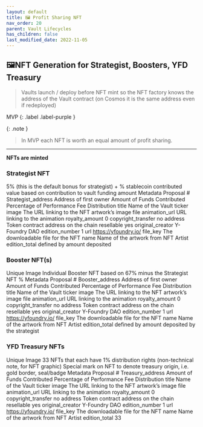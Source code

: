 ```yaml
---
layout: default
title: 🖼️ Profit Sharing NFT
nav_order: 20
parent: Vault Lifecycles
has_children: false
last_modified_date: 2022-11-05
---
```


## 🖼️NFT Generation for Strategist, Boosters, YFD Treasury

> Vaults launch / deploy before NFT mint so the NFT factory knows the address of the  Vault contract (on Cosmos it is the same address even if redeployed)

MVP
{: .label .label-purple }

{: .note }
> In MVP each NFT is worth an equal amount of profit sharing. 

***

__NFTs are minted__

### Strategist NFT
5% (this is the default bonus for strategist) + % stablecoin contributed value based on contribution to vault funding amount
Metadata
Proposal #
Strategist_address Address of first owner
Amount of Funds Contributed
Percentage of Performance Fee Distribution
title    Name of the Vault
ticker
image    The URL linking to the NFT artwork’s image file
animation_url    URL linking to the animation 
royalty_amount    0
copyright_transfer    no
address    Token contract address on the chain
resellable    yes
original_creator    Y-Foundry DAO
edition_number    1
url    https://yfoundry.io/
file_key    The downloadable file for the NFT
name    Name of the artwork from NFT Artist
edition_total    defined by amount deposited

### Booster NFT(s) 
Unique Image
Individual Booster NFT based on 67% minus the Strategist NFT %
Metadata
Proposal #
Booster_address Address of first owner
Amount of Funds Contributed
Percentage of Performance Fee Distribution
title    Name of the Vault
ticker
image    The URL linking to the NFT artwork’s image file
animation_url    URL linking to the animation 
royalty_amount    0
copyright_transfer    no
address    Token contract address on the chain
resellable    yes
original_creator    Y-Foundry DAO
edition_number    1
url    https://yfoundry.io/
file_key    The downloadable file for the NFT
name    Name of the artwork from NFT Artist
edition_total    defined by amount deposited by the strategist

### YFD Treasury NFTs
Unique Image
33 NFTs that each have 1% distribution rights
(non-technical note, for NFT graphic) Special mark on NFT to denote treasury origin, i.e. gold border, seal/badge
Metadata
Proposal #
Treasury_address
Amount of Funds Contributed
Percentage of Performance Fee Distribution
title    Name of the Vault
ticker
image    The URL linking to the NFT artwork’s image file
animation_url    URL linking to the animation 
royalty_amount    0
copyright_transfer    no
address    Token contract address on the chain
resellable    yes
original_creator    Y-Foundry DAO
edition_number    1
url    https://yfoundry.io/
file_key    The downloadable file for the NFT
name    Name of the artwork from NFT Artist
edition_total    33


